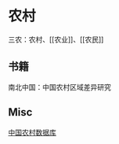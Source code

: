 # 农村



三农：农村、[[农业]]、[[农民]]


## 书籍

南北中国：中国农村区域差异研究


## Misc


[中国农村数据库](http://rcdb.ccnu.edu.cn)





